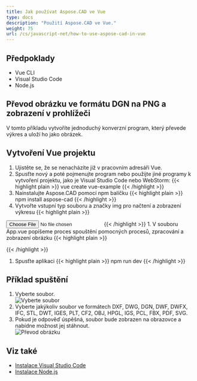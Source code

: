 ```yaml
---
title: Jak používat Aspose.CAD ve Vue
type: docs
description: "Použití Aspose.CAD ve Vue."
weight: 75
url: /cs/javascript-net/how-to-use-aspose-cad-in-vue
---
```


## Předpoklady
- Vue CLI
- Visual Studio Code
- Node.js

## Převod obrázku ve formátu DGN na PNG a zobrazení v prohlížeči

V tomto příkladu vytvoříte jednoduchý konverzní program, který převede výkres a uloží ho jako obrázek.

## Vytvoření Vue projektu

1. Ujistěte se, že se nenacházíte již v pracovním adresáři Vue.
1. Spusťte nový a poté pojmenujte program nebo použijte jiné programy k vytvoření projektu, jako je Visual Studio Code nebo WebStorm:
{{< highlight plain >}}
vue create vue-example
{{< /highlight >}}
1. Nainstalujte Aspose.CAD pomocí npm balíčku
{{< highlight plain >}}
npm install aspose-cad
{{< /highlight >}}
1. Vytvořte vstupní typ souboru a značky img pro načtení a zobrazení výkresu
{{< highlight plain >}}
<input id="file" type="file">
<img id="image" />
{{< /highlight >}}
1. V souboru App.vue popíšeme proces spouštění pomocných procesů, zpracování a zobrazení obrázku
{{< highlight plain >}}
<script>
import {Drawing, PngOptions} from "aspose-cad";

export default{
  beforeCreate: function () {
    //potřeba pro spuštění procesu sestavení
    let recaptchaScript = document.createElement('script')
    recaptchaScript.setAttribute('src', '/node_modules/aspose-cad/dotnet.js')
    document.head.appendChild(recaptchaScript)

    let dotnet;
  },
  mounted() {
    window.addEventListener('load', this.onWindowLoad)
  },
  methods: {
    async onWindowLoad() {
      
      console.log("načítání WASM...");
      await dotnet.boot();
      console.log("WASM načten");

      document.querySelector('input').addEventListener('change', function() {
            const reader = new FileReader();
            reader.onload = function() {

              let arrayBuffer = this.result;
              let array = new Uint8Array(arrayBuffer);

              // NAHRÁT
              let file = Image.load(array);
              console.log(file);

              // ULOŽIT
              let exportedFilePromise = Image.save(array, new PngOptions());
              exportedFilePromise.then(exportedFile => {
                console.log(exportedFile);

                let urlCreator = window.URL || window.webkitURL;
                let blob = new Blob([exportedFile], { type: 'application/octet-stream' });
                let imageUrl = urlCreator.createObjectURL(blob);
                document.querySelector("#image").src = imageUrl;
              });
            }

            reader.readAsArrayBuffer(this.files[0]);
          },
          false);
    },
  },
}
</script>

<template>
  <header>
    <img alt="Vue logo" class="logo" src="./assets/logo.svg" width="125" height="125" />
    <p>Příklad aspose.cad pro Vue.</p>
  </header>

  <main>
    <input id="file" type="file">
    <br/>
    <img id="image" />
  </main>
</template>

<style scoped>
header {
  line-height: 1.5;
}
main{
  text-align: center;
}

.logo {
  display: block;
  margin: 0 auto 2rem;
}

@media (min-width: 1024px) {
  header {
    display: flex;
    place-items: center;
    padding-right: calc(var(--section-gap) / 2);
  }


  header .wrapper {
    display: flex;
    place-items: flex-start;
    flex-wrap: wrap;
  }
}
</style>
{{< /highlight >}}
1. Spusťte aplikaci
{{< highlight plain >}}
npm run dev
{{< /highlight >}}

## Příklad spuštění

1. Vyberte soubor.<br>
![Vyberte soubor](/_assets/javascript-net/vue/choose-file.png)<br>
1. Vyberte jakýkoliv soubor ve formátech DXF, DWG, DGN, DWF, DWFX, IFC, STL, DWT, IGES, PLT, CF2, OBJ, HPGL, IGS, PCL, FBX, PDF, SVG.
1. Pokud je odpověď úspěšná, soubor bude zobrazen na obrazovce a nabídne možnost jej stáhnout.<br>
![Převod obrázku](/_assets/javascript-net/vue/convert-image.png)<br>

## Viz také

- [Instalace Visual Studio Code](https://code.visualstudio.com/)
- [Instalace Node.js](https://nodejs.org/en/)
